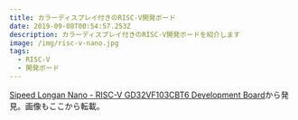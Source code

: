 ```yaml
---
title: カラーディスプレイ付きのRISC-V開発ボード
date: 2019-09-08T00:54:57.253Z
description: カラーディスプレイ付きのRISC-V開発ボードを紹介します
image: /img/risc-v-nano.jpg
tags:
  - RISC-V
  - 開発ボード
---
```

[Sipeed Longan Nano - RISC-V GD32VF103CBT6 Development Board](https://www.seeedstudio.com/Sipeed-Longan-Nano-RISC-V-GD32VF103CBT6-Development-Board-p-4205.html)から発見。画像もここから転載。
